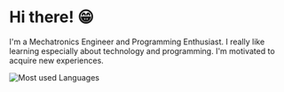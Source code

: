 # Hi there! 😁

I'm a Mechatronics Engineer and Programming Enthusiast. I really like learning especially about technology and programming. I'm motivated to acquire new experiences.

![Most used Languages](https://github-readme-stats.vercel.app/api/top-langs/?username=jpin730&layout=compact&hide=html,css,scss)
